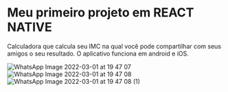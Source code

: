 # Meu primeiro projeto em REACT NATIVE

Calculadora que calcula seu IMC na qual você pode compartilhar com seus amigos o seu resultado.
O aplicativo funciona em android e iOS.

![WhatsApp Image 2022-03-01 at 19 47 07](https://user-images.githubusercontent.com/50429318/156262105-77b82c5b-281b-43f6-bb8d-daa5ac4ff585.jpeg)
![WhatsApp Image 2022-03-01 at 19 47 08](https://user-images.githubusercontent.com/50429318/156262109-0b5c96bd-9b7f-42f9-8f62-469d4ef2d4f0.jpeg)
![WhatsApp Image 2022-03-01 at 19 47 08 (1)](https://user-images.githubusercontent.com/50429318/156262111-6a107da3-ab0e-47e0-88af-6854a6640c6d.jpeg)
